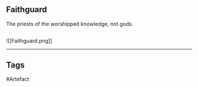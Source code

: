 ## Faithguard
The priests of the  worshipped knowledge, not gods.
## 
![[Faithguard.png]]

---
## Tags
#Artefact